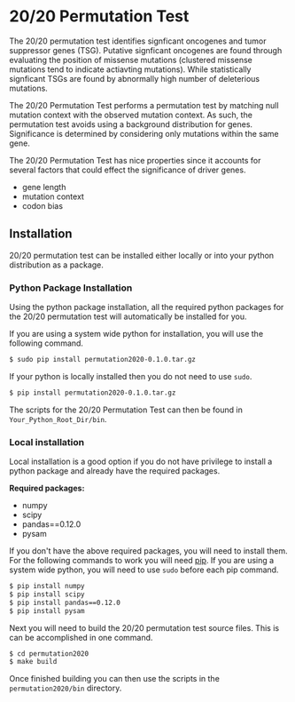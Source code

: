 # 20/20 Permutation Test

The 20/20 permutation test identifies signficant oncogenes and tumor suppressor genes 
(TSG). Putative signficant oncogenes are found through evaluating the position of 
missense mutations (clustered missense mutations tend to indicate actiavting mutations).
While statistically signficant TSGs are found by abnormally high number of deleterious
mutations.

The 20/20 Permutation Test performs a permutation test by matching
null mutation context with the observed mutation context. As such,
the permutation test avoids using a background distribution for genes.
Significance is determined by considering only mutations within the
same gene.

The 20/20 Permutation Test has nice properties since it accounts
for several factors that could effect the significance of driver genes.

* gene length
* mutation context
* codon bias

## Installation

20/20 permutation test can be installed either locally or into your python distribution as a package. 

### Python Package Installation

Using the python package installation, all the required python packages for the 20/20 permutation test will automatically be installed for you.

If you are using a system wide python for installation, you will use the following command.

```bash
$ sudo pip install permutation2020-0.1.0.tar.gz
```

If your python is locally installed then you do not need to use `sudo`.

```bash
$ pip install permutation2020-0.1.0.tar.gz
```

The scripts for the 20/20 Permutation Test can then be found in `Your_Python_Root_Dir/bin`.

### Local installation

Local installation is a good option if you do not have privilege to install a python package and already have the required packages.

**Required packages:**

* numpy
* scipy
* pandas==0.12.0
* pysam

If you don't have the above required packages, you will need to install them. For the following commands to work you will need [pip](http://pip.readthedocs.org/en/latest/installing.html). If you are using a system wide python, you will need to use `sudo` before each pip command.

```bash
$ pip install numpy
$ pip install scipy
$ pip install pandas==0.12.0
$ pip install pysam
```

Next you will need to build the 20/20 permutation test source files. This is can be accomplished in one command.

```bash
$ cd permutation2020
$ make build
```

Once finished building you can then use the scripts in the `permutation2020/bin` directory.
